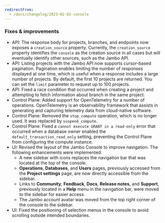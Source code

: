 ```yaml
---
redirectFrom:
  - /docs/changelog/2023-02-02-console
---
```


### Fixes & improvements

- API: The response body for projects, branches, and endpoints now exposes a `creation_source` property. Currently, the `creation_source` property identifies the `console` as the creation source in all cases but will eventually identify other sources, such as the Jambo API.
- API: Listing projects with the Jambo API now supports cursor-based pagination. Pagination enables limiting the number of responses displayed at one time, which is useful when a response includes a large number of projects. By default, the first 10 projects are returned. You can set the `limit` parameter to request up to 100 projects.
- API: Fixed a race condition that occurred when creating a project and attempting to fetch information about branch in the same project.
- Control Plane: Added support for OpenTelemetry for a number of operations. OpenTelemetry is an observability framework that assists in generating and capturing telemetry data from cloud-native software.
- Control Plane: Removed the `stop_compute` operation, which is no longer used. It was replaced by `suspend_compute`.
- Control Plane: Fixed a `cannot execute GRANT in a read-only` error that occurred when a database owner enabled the `default_transaction_read_only` setting, preventing the Control Plane from configuring the compute instance.
- UI: Revised the layout of the Jambo Console to improve navigation. The following enhancements were implemented:
  - A new sidebar with icons replaces the navigation bar that was located at the top of the console.
  - **Operations**, **Databases**, and **Users** pages, previously accessed from the **Project settings** page, are now directly accessible from the sidebar.
  - Links to **Community**, **Feedback**, **Docs**, **Release notes**, and **Support**, previously located in a **Help** menu in the navigation bar, were moved to the sidebar for easier access.
  - The Jambo account avatar was moved from the top right corner of the console to the sidebar.
- UI: Fixed the positioning of selection menus in the console to avoid scrolling outside intended boundaries.

